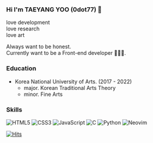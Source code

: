 ### Hi I'm TAEYANG YOO (0dot77) 👋

love development  
love research  
love art  

Always want to be honest.  
Currently want to be a Front-end developer 🧑🏻‍💻.

### Education
- Korea National University of Arts. (2017 - 2022)
  - major. Korean Traditional Arts Theory
  - minor. Fine Arts

### Skills
![HTML5](https://img.shields.io/badge/html5-%23E34F26.svg?style=for-the-badge&logo=html5&logoColor=white)
![CSS3](https://img.shields.io/badge/css3-%231572B6.svg?style=for-the-badge&logo=css3&logoColor=white)
![JavaScript](https://img.shields.io/badge/javascript-%23323330.svg?style=for-the-badge&logo=javascript&logoColor=%23F7DF1E)
![C](https://img.shields.io/badge/c-%2300599C.svg?style=for-the-badge&logo=c&logoColor=white)
![Python](https://img.shields.io/badge/python-3670A0?style=for-the-badge&logo=python&logoColor=ffdd54)
![Neovim](https://img.shields.io/badge/NeoVim-%2357A143.svg?&style=for-the-badge&logo=neovim&logoColor=white)

[![Hits](https://hits.seeyoufarm.com/api/count/incr/badge.svg?url=https%3A%2F%2Fgithub.com%2Fgjbae1212%2Fhit-counter&count_bg=%23E91414&title_bg=%23555555&icon=&icon_color=%23E7E7E7&title=hits&edge_flat=false)](https://hits.seeyoufarm.com)
